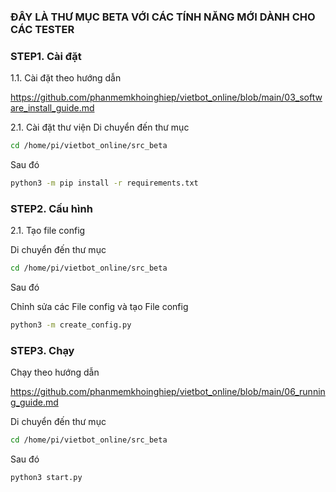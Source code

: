 ### ĐÂY LÀ THƯ MỤC BETA VỚI CÁC TÍNH NĂNG MỚI DÀNH CHO CÁC TESTER

### STEP1. Cài đặt

1.1. Cài đặt theo hướng dẫn

https://github.com/phanmemkhoinghiep/vietbot_online/blob/main/03_software_install_guide.md

2.1. Cài đặt thư viện
Di chuyển đến thư mục
```sh
cd /home/pi/vietbot_online/src_beta

```
Sau đó

```sh
python3 -m pip install -r requirements.txt
```
### STEP2. Cấu hình

2.1. Tạo file config

Di chuyển đến thư mục
```sh
cd /home/pi/vietbot_online/src_beta
```
Sau đó

Chỉnh sửa các File config và tạo File config

```sh
python3 -m create_config.py
```
### STEP3. Chạy

Chạy theo hướng dẫn

https://github.com/phanmemkhoinghiep/vietbot_online/blob/main/06_running_guide.md

Di chuyển đến thư mục
```sh
cd /home/pi/vietbot_online/src_beta
```
Sau đó

```sh
python3 start.py
```


